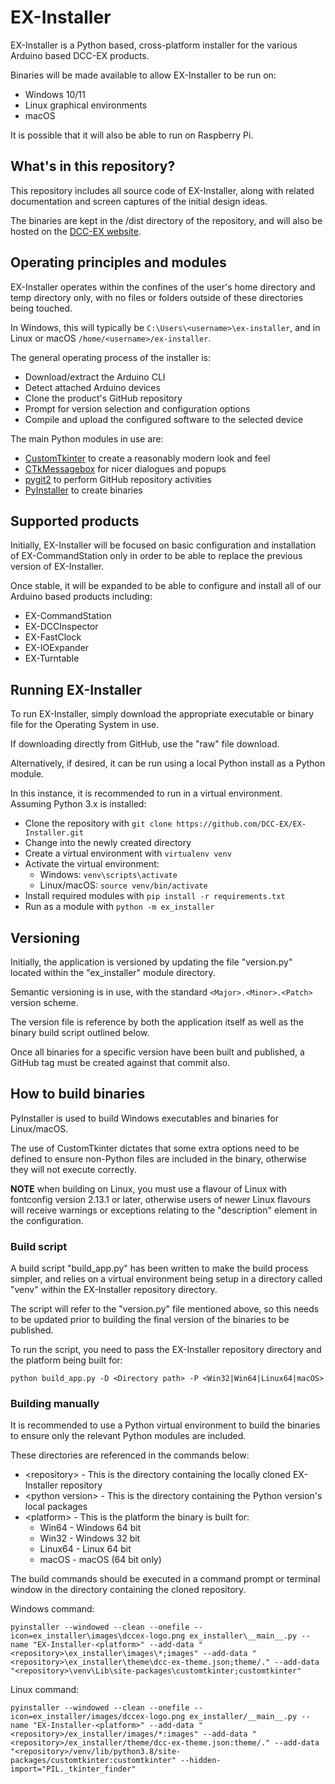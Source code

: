 # EX-Installer

EX-Installer is a Python based, cross-platform installer for the various Arduino based DCC-EX products.

Binaries will be made available to allow EX-Installer to be run on:

- Windows 10/11
- Linux graphical environments
- macOS

It is possible that it will also be able to run on Raspberry Pi.

## What's in this repository?

This repository includes all source code of EX-Installer, along with related documentation and screen captures of the initial design ideas.

The binaries are kept in the /dist directory of the repository, and will also be hosted on the [DCC-EX website](https://dcc-ex.com).

## Operating principles and modules

EX-Installer operates within the confines of the user's home directory and temp directory only, with no files or folders outside of these directories being touched.

In Windows, this will typically be `C:\Users\<username>\ex-installer`, and in Linux or macOS `/home/<username>/ex-installer`.

The general operating process of the installer is:

- Download/extract the Arduino CLI
- Detect attached Arduino devices
- Clone the product's GitHub repository
- Prompt for version selection and configuration options
- Compile and upload the configured software to the selected device

The main Python modules in use are:

- [CustomTkinter](https://customtkinter.tomschimansky.com/) to create a reasonably modern look and feel
- [CTkMessagebox](https://github.com/Akascape/CTkMessagebox) for nicer dialogues and popups
- [pygit2](https://www.pygit2.org/index.html) to perform GitHub repository activities
- [PyInstaller](https://pyinstaller.org/en/stable/index.html) to create binaries

## Supported products

Initially, EX-Installer will be focused on basic configuration and installation of EX-CommandStation only in order to be able to replace the previous version of EX-Installer.

Once stable, it will be expanded to be able to configure and install all of our Arduino based products including:

- EX-CommandStation
- EX-DCCInspector
- EX-FastClock
- EX-IOExpander
- EX-Turntable

## Running EX-Installer

To run EX-Installer, simply download the appropriate executable or binary file for the Operating System in use.

If downloading directly from GitHub, use the "raw" file download.

Alternatively, if desired, it can be run using a local Python install as a Python module.

In this instance, it is recommended to run in a virtual environment. Assuming Python 3.x is installed:

- Clone the repository with `git clone https://github.com/DCC-EX/EX-Installer.git`
- Change into the newly created directory
- Create a virtual environment with `virtualenv venv`
- Activate the virtual environment:
  - Windows: `venv\scripts\activate`
  - Linux/macOS: `source venv/bin/activate`
- Install required modules with `pip install -r requirements.txt`
- Run as a module with `python -m ex_installer`

## Versioning

Initially, the application is versioned by updating the file "version.py" located within the "ex_installer" module directory.

Semantic versioning is in use, with the standard `<Major>.<Minor>.<Patch>` version scheme.

The version file is reference by both the application itself as well as the binary build script outlined below.

Once all binaries for a specific version have been built and published, a GitHub tag must be created against that commit also.

## How to build binaries

PyInstaller is used to build Windows executables and binaries for Linux/macOS.

The use of CustomTkinter dictates that some extra options need to be defined to ensure non-Python files are included in the binary, otherwise they will not execute correctly.

**NOTE** when building on Linux, you must use a flavour of Linux with fontconfig version 2.13.1 or later, otherwise users of newer Linux flavours will receive warnings or exceptions relating to the "description" element in the configuration.

### Build script

A build script "build_app.py" has been written to make the build process simpler, and relies on a virtual environment being setup in a directory called "venv" within the EX-Installer repository directory.

The script will refer to the "version.py" file mentioned above, so this needs to be updated prior to building the final version of the binaries to be published.

To run the script, you need to pass the EX-Installer repository directory and the platform being built for:

```shell
python build_app.py -D <Directory path> -P <Win32|Win64|Linux64|macOS>
```

### Building manually

It is recommended to use a Python virtual environment to build the binaries to ensure only the relevant Python modules are included.

These directories are referenced in the commands below:

- \<repository\> - This is the directory containing the locally cloned EX-Installer repository
- \<python version\> - This is the directory containing the Python version's local packages
- \<platform\> - This is the platform the binary is built for:
  - Win64 - Windows 64 bit
  - Win32 - Windows 32 bit
  - Linux64 - Linux 64 bit
  - macOS - macOS (64 bit only)

The build commands should be executed in a command prompt or terminal window in the directory containing the cloned repository.

Windows command:

`pyinstaller --windowed --clean --onefile --icon=ex_installer\images\dccex-logo.png ex_installer\__main__.py --name "EX-Installer-<platform>" --add-data "<repository>\ex_installer\images\*;images" --add-data "<repository>\ex_installer\theme\dcc-ex-theme.json;theme/." --add-data "<repository>\venv\Lib\site-packages\customtkinter;customtkinter"`

Linux command:

`pyinstaller --windowed --clean --onefile --icon=ex_installer/images/dccex-logo.png ex_installer/__main__.py --name "EX-Installer-<platform>" --add-data "<repository>/ex_installer/images/*:images" --add-data "<repository>/ex_installer/theme/dcc-ex-theme.json:theme/." --add-data "<repository>/venv/lib/python3.8/site-packages/customtkinter:customtkinter" --hidden-import="PIL._tkinter_finder"`
